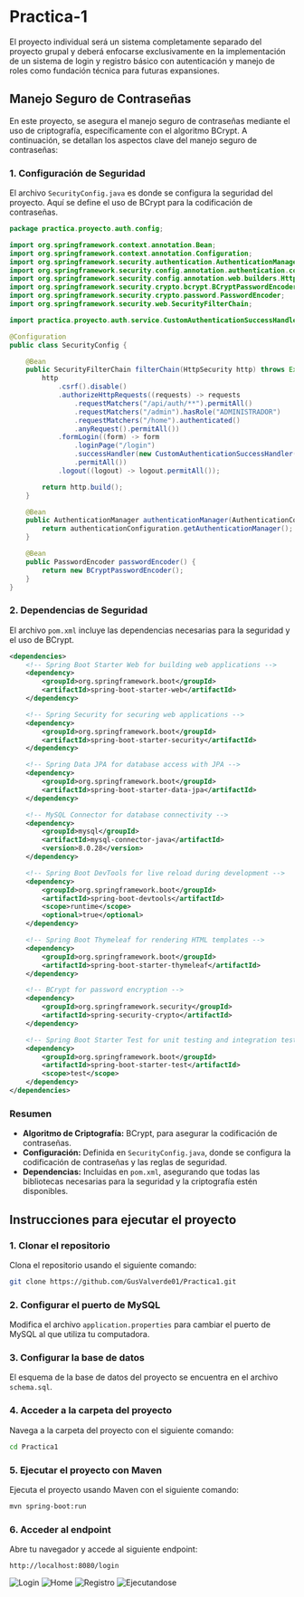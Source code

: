 # Practica-1
El proyecto individual será un sistema completamente separado del proyecto grupal y deberá enfocarse exclusivamente en la implementación de un sistema de login y registro básico con autenticación y manejo de roles como fundación técnica para futuras expansiones.

## Manejo Seguro de Contraseñas

En este proyecto, se asegura el manejo seguro de contraseñas mediante el uso de criptografía, específicamente con el algoritmo BCrypt. A continuación, se detallan los aspectos clave del manejo seguro de contraseñas:

### 1. Configuración de Seguridad

El archivo `SecurityConfig.java` es donde se configura la seguridad del proyecto. Aquí se define el uso de BCrypt para la codificación de contraseñas.

```java
package practica.proyecto.auth.config;

import org.springframework.context.annotation.Bean;
import org.springframework.context.annotation.Configuration;
import org.springframework.security.authentication.AuthenticationManager;
import org.springframework.security.config.annotation.authentication.configuration.AuthenticationConfiguration;
import org.springframework.security.config.annotation.web.builders.HttpSecurity;
import org.springframework.security.crypto.bcrypt.BCryptPasswordEncoder;
import org.springframework.security.crypto.password.PasswordEncoder;
import org.springframework.security.web.SecurityFilterChain;

import practica.proyecto.auth.service.CustomAuthenticationSuccessHandler;

@Configuration
public class SecurityConfig {

    @Bean
    public SecurityFilterChain filterChain(HttpSecurity http) throws Exception {
        http
            .csrf().disable()
            .authorizeHttpRequests((requests) -> requests
                .requestMatchers("/api/auth/**").permitAll()
                .requestMatchers("/admin").hasRole("ADMINISTRADOR")
                .requestMatchers("/home").authenticated()
                .anyRequest().permitAll())
            .formLogin((form) -> form
                .loginPage("/login")
                .successHandler(new CustomAuthenticationSuccessHandler())
                .permitAll())
            .logout((logout) -> logout.permitAll());

        return http.build();
    }

    @Bean
    public AuthenticationManager authenticationManager(AuthenticationConfiguration authenticationConfiguration) throws Exception {
        return authenticationConfiguration.getAuthenticationManager();
    }

    @Bean
    public PasswordEncoder passwordEncoder() {
        return new BCryptPasswordEncoder();
    }
}
```

### 2. Dependencias de Seguridad

El archivo `pom.xml` incluye las dependencias necesarias para la seguridad y el uso de BCrypt.

```xml
<dependencies>
    <!-- Spring Boot Starter Web for building web applications -->
    <dependency>
        <groupId>org.springframework.boot</groupId>
        <artifactId>spring-boot-starter-web</artifactId>
    </dependency>

    <!-- Spring Security for securing web applications -->
    <dependency>
        <groupId>org.springframework.boot</groupId>
        <artifactId>spring-boot-starter-security</artifactId>
    </dependency>

    <!-- Spring Data JPA for database access with JPA -->
    <dependency>
        <groupId>org.springframework.boot</groupId>
        <artifactId>spring-boot-starter-data-jpa</artifactId>
    </dependency>

    <!-- MySQL Connector for database connectivity -->
    <dependency>
        <groupId>mysql</groupId>
        <artifactId>mysql-connector-java</artifactId>
        <version>8.0.28</version>
    </dependency>

    <!-- Spring Boot DevTools for live reload during development -->
    <dependency>
        <groupId>org.springframework.boot</groupId>
        <artifactId>spring-boot-devtools</artifactId>
        <scope>runtime</scope>
        <optional>true</optional>
    </dependency>

    <!-- Spring Boot Thymeleaf for rendering HTML templates -->
    <dependency>
        <groupId>org.springframework.boot</groupId>
        <artifactId>spring-boot-starter-thymeleaf</artifactId>
    </dependency>

    <!-- BCrypt for password encryption -->
    <dependency>
        <groupId>org.springframework.security</groupId>
        <artifactId>spring-security-crypto</artifactId>
    </dependency>

    <!-- Spring Boot Starter Test for unit testing and integration testing -->
    <dependency>
        <groupId>org.springframework.boot</groupId>
        <artifactId>spring-boot-starter-test</artifactId>
        <scope>test</scope>
    </dependency>
</dependencies>
```

### Resumen

- **Algoritmo de Criptografía:** BCrypt, para asegurar la codificación de contraseñas.
- **Configuración:** Definida en `SecurityConfig.java`, donde se configura la codificación de contraseñas y las reglas de seguridad.
- **Dependencias:** Incluidas en `pom.xml`, asegurando que todas las bibliotecas necesarias para la seguridad y la criptografía estén disponibles.


## Instrucciones para ejecutar el proyecto

### 1. Clonar el repositorio

Clona el repositorio usando el siguiente comando:

```bash
git clone https://github.com/GusValverde01/Practica1.git
```

### 2. Configurar el puerto de MySQL

Modifica el archivo `application.properties` para cambiar el puerto de MySQL al que utiliza tu computadora.

### 3. Configurar la base de datos

El esquema de la base de datos del proyecto se encuentra en el archivo `schema.sql`.

### 4. Acceder a la carpeta del proyecto

Navega a la carpeta del proyecto con el siguiente comando:

```bash
cd Practica1
```

### 5. Ejecutar el proyecto con Maven

Ejecuta el proyecto usando Maven con el siguiente comando:

```bash
mvn spring-boot:run
```

### 6. Acceder al endpoint

Abre tu navegador y accede al siguiente endpoint:

```
http://localhost:8080/login
```

![Login](https://github.com/hectormrales/Practica-1/blob/main/Capturas/Screenshot%202025-04-04%20222955.png?raw=true)
![Home](https://github.com/hectormrales/Practica-1/blob/main/Capturas/Screenshot%202025-04-04%20223009.png?raw=true)
![Registro](https://github.com/hectormrales/Practica-1/blob/main/Capturas/Screenshot%202025-04-04%20223018.png?raw=true)
![Ejecutandose](https://github.com/hectormrales/Practica-1/blob/main/Capturas/Screenshot%202025-04-04%20223351.png?raw=true)
